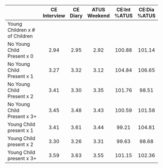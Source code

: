 
|                      | CE<br>Interview |  CE<br>Diary | ATUS<br>Weekend | CE:Int<br>%ATUS | CE:Dia<br>%ATUS |
| -------------------- | :----------: | :----------: | :----------: | :----------: | :----------: |
| Young Children x # of Children |              |              |              |              |              |
| No Young Child Present x 0 |         2.94 |         2.95 |         2.92 |       100.88 |       101.14 |
| No Young Child Present x 1 |         3.27 |         3.32 |         3.12 |       104.84 |       106.65 |
| No Young Child Present x 2 |         3.41 |         3.30 |         3.35 |       101.76 |        98.51 |
| No Young Child Present x 3+ |         3.45 |         3.48 |         3.43 |       100.59 |       101.58 |
| Young Child present x 1 |         3.41 |         3.61 |         3.44 |        99.21 |       104.81 |
| Young Child present x 2 |         3.30 |         3.26 |         3.31 |        99.63 |        98.68 |
| Young Child present x 3+ |         3.59 |         3.63 |         3.55 |       101.15 |       102.36 |

